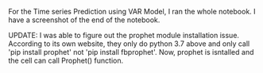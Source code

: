 For the Time series Prediction using VAR Model, I ran the whole notebook. I have a screenshot of the end of the notebook.

UPDATE:
I was able to figure out the prophet module installation issue. According to its own website, they only do python 3.7 above and only call 'pip install prophet' not 'pip install fbprophet'. Now, prophet is isntalled and the cell can call Prophet() function. 